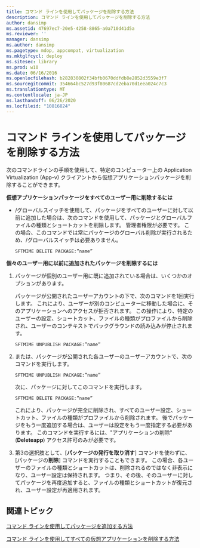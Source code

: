 ```yaml
---
title: コマンド ラインを使用してパッケージを削除する方法
description: コマンド ラインを使用してパッケージを削除する方法
author: dansimp
ms.assetid: 47697ec7-20e5-4258-8865-a0a710d41d5a
ms.reviewer: ''
manager: dansimp
ms.author: dansimp
ms.pagetype: mdop, appcompat, virtualization
ms.mktglfcycl: deploy
ms.sitesec: library
ms.prod: w10
ms.date: 06/16/2016
ms.openlocfilehash: b282830802f34bfb0670ddfdb8e2852d3559e3f7
ms.sourcegitcommit: 354664bc527d93f80687cd2eba70d1eea024c7c3
ms.translationtype: MT
ms.contentlocale: ja-JP
ms.lasthandoff: 06/26/2020
ms.locfileid: "10816824"
---
```

# コマンド ラインを使用してパッケージを削除する方法


次のコマンドラインの手順を使用して、特定のコンピューター上の Application Virtualization (App-v) クライアントから仮想アプリケーションパッケージを削除することができます。

**仮想アプリケーションパッケージをすべてのユーザー用に削除するには**

-   /グローバルスイッチを使用して、パッケージをすべてのユーザーに対して以前に追加した場合は、次のコマンドを使用して、パッケージとグローバルファイルの種類とショートカットを削除します。 管理者権限が必要です。 この場合、このコマンドでは常にパッケージのグローバル削除が実行されるため、/グローバルスイッチは必要ありません。

    `SFTMIME DELETE PACKAGE:”name”`

**個々のユーザー用に以前に追加されたパッケージを削除するには**

1.  パッケージが個別のユーザー用に既に追加されている場合は、いくつかのオプションがあります。

    パッケージが公開されたユーザーアカウントの下で、次のコマンドを1回実行します。 これにより、ユーザーが別のコンピューターに移動した場合に、そのアプリケーションへのアクセスが拒否されます。 この操作により、特定のユーザーの設定、ショートカット、ファイルの種類がプロファイルから削除され、ユーザーのコンテキストでバックグラウンドの読み込みが停止されます。

    `SFTMIME UNPUBLISH PACKAGE:”name”`

2.  または、パッケージが公開された各ユーザーのユーザーアカウントで、次のコマンドを実行します。

    `SFTMIME UNPUBLISH PACKAGE:”name”`

    次に、パッケージに対してこのコマンドを実行します。

    `SFTMIME DELETE PACKAGE:”name”`

    これにより、パッケージが完全に削除され、すべてのユーザー設定、ショートカット、ファイルの種類がプロファイルから削除されます。 後でパッケージをもう一度追加する場合は、ユーザーは設定をもう一度指定する必要があります。 このコマンドを実行するには、"アプリケーションの削除" (**Deleteapp**) アクセス許可のみが必要です。

3.  第3の選択肢として、[**パッケージの発行を取り消す**] コマンドを使わずに、[パッケージの**削除**] コマンドを実行することもできます。 この場合、各ユーザーのファイルの種類とショートカットは、削除されるのではなく非表示になり、ユーザー設定は保持されます。 つまり、その後、そのユーザーに対してパッケージを再度追加すると、ファイルの種類とショートカットが復元され、ユーザー設定が再適用されます。

## 関連トピック


[コマンド ラインを使用してパッケージを追加する方法](how-to-add-a-package-by-using-the-command-line.md)

[コマンド ラインを使用してすべての仮想アプリケーションを削除する方法](how-to-delete-all-virtual-applications-by-using-the-command-line.md)

 

 





